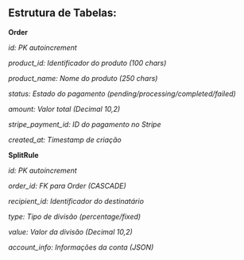 ## Estrutura de Tabelas:

**Order**

_id: PK autoincrement_

_product_id: Identificador do produto (100 chars)_

_product_name: Nome do produto (250 chars)_

_status: Estado do pagamento (pending/processing/completed/failed)_

_amount: Valor total (Decimal 10,2)_

_stripe_payment_id: ID do pagamento no Stripe_

_created_at: Timestamp de criação_


**SplitRule**

_id: PK autoincrement_

_order_id: FK para Order (CASCADE)_

_recipient_id: Identificador do destinatário_

_type: Tipo de divisão (percentage/fixed)_

_value: Valor da divisão (Decimal 10,2)_

_account_info: Informações da conta (JSON)_